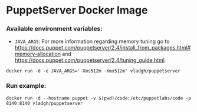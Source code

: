 # PuppetServer Docker Image

### Available environment variables:

- `JAVA_ARGS`:
For more information regarding memory tuning go to https://docs.puppet.com/puppetserver/2.4/install_from_packages.html#memory-allocation and https://docs.puppet.com/puppetserver/2.4/tuning_guide.html

```shell
docker run -d -e JAVA_ARGS='-Xms512m -Xmx512m' vladgh/puppetserver
```

### Run example:
```
docker run -d --hostname puppet -v $(pwd)/code:/etc/puppetlabs/code -p 8140:8140 vladgh/puppetserver
```

